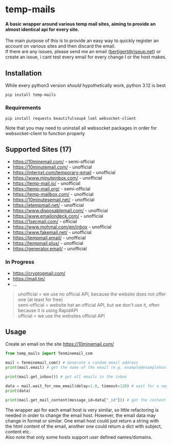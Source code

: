 # temp-mails

#### A basic wrapper around various temp mail sites, aiming to provide an almost identical api for every site.

The main purpose of this is to provide an easy way to quickly register an account on various sites and then discard the email.\
If there are any issues, please send me an email (bertigert@riseup.net) or create an issue, i cant test every email for every change I or the host makes.
## Installation
While every python3 version _should_ hypothetically work, python 3.12 is best
```
pip install temp-mails
```
### Requirements
```
pip install requests beautifulsoup4 lxml websocket-client
```
Note that you may need to uninstall all websocket packages in order for websocket-client to function properly

## Supported Sites (17)
- https://10minemail.com/ - semi-official
- https://10minutemail.com/ - unofficial
- https://internxt.com/temporary-email - unofficial
- https://www.minuteinbox.com/ - unofficial
- https://temp-mail.io/ - unofficial
- https://temp-mail.org/ - semi-official
- https://temp-mailbox.com/ - unofficial
- https://10minutesemail.net/ - unofficial
- https://etempmail.net/ - unofficial
- https://www.disposablemail.com/ - unofficial
- https://www.emailondeck.com/ - unofficial
- https://1secmail.com/ - official
- https://www.mohmal.com/en/inbox - unofficial
- https://www.fakemail.net/ - unofficial
- https://tempmail.email/ - unofficial
- https://tempmail.plus/ - unofficial
- https://generator.email/ - unofficial

### In Progress
- https://cryptogmail.com/
- https://mail.tm/
- ...

> unofficial = we use no official API, because the website does not offer one (at least for free)\
> semi-official = website hat an official API, but we don't use it, often because it is using RapidAPI\
> official = we use the websites official API

## Usage

Create an email on the site https://10minemail.com/
```python
from temp_mails import Tenminemail_com

mail = Tenminemail_com() # Generate a random email address
print(mail.email) # get the name of the email (e.g. example@examplehost.com)

print(mail.get_inbox()) # get all emails in the inbox

data = mail.wait_for_new_email(delay=1.0, timeout=120) # wait for a new email for 120 seconds and get the email data
print(data)

print(mail.get_mail_content(message_id=data["_id"])) # get the content of the email
```

The wrapper api for each email host is very similar, so little refactoring is needed in order to change the email host. However, the email data may change in format or similar. One email host could just return a string with the html content of the email, another one could return a dict with subject, content etc.\
Also note that only some hosts support user defined names/domains.
